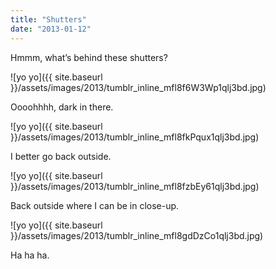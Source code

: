```yaml
---
title: "Shutters"
date: "2013-01-12"
---
```


Hmmm, what’s behind these shutters?

![yo yo]({{ site.baseurl }}/assets/images/2013/tumblr_inline_mfl8f6W3Wp1qlj3bd.jpg)

Oooohhhh, dark in there.

![yo yo]({{ site.baseurl }}/assets/images/2013/tumblr_inline_mfl8fkPqux1qlj3bd.jpg)

I better go back outside.

![yo yo]({{ site.baseurl }}/assets/images/2013/tumblr_inline_mfl8fzbEy61qlj3bd.jpg)

Back outside where I can be in close-up.

![yo yo]({{ site.baseurl }}/assets/images/2013/tumblr_inline_mfl8gdDzCo1qlj3bd.jpg)

Ha ha ha.
